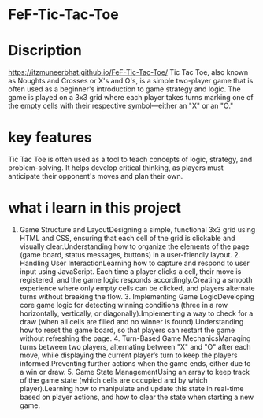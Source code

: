 # FeF-Tic-Tac-Toe
# Discription 
https://itzmuneerbhat.github.io/FeF-Tic-Tac-Toe/
Tic Tac Toe, also known as Noughts and Crosses or X's and O's, is a simple two-player game that is often used as a beginner's introduction to game strategy and logic. The game is played on a 3x3 grid where each player takes turns marking one of the empty cells with their respective symbol—either an "X" or an "O."
# key features 
Tic Tac Toe is often used as a tool to teach concepts of logic, strategy, and problem-solving.
It helps develop critical thinking, as players must anticipate their opponent's moves and plan their own.
# what i learn in this project 
1. Game Structure and LayoutDesigning a simple, functional 3x3 grid using HTML and CSS, ensuring that each cell of the grid is clickable and visually clear.Understanding how to organize the elements of the page (game board, status messages, buttons) in a user-friendly layout.
   2. Handling User InteractionLearning how to capture and respond to user input using JavaScript. Each time a player clicks a cell, their move is registered, and the game logic responds accordingly.Creating a smooth experience where only empty cells can be clicked, and players alternate turns without breaking the flow.
      3. Implementing Game LogicDeveloping core game logic for detecting winning conditions (three in a row horizontally, vertically, or diagonally).Implementing a way to check for a draw (when all cells are filled and no winner is found).Understanding how to reset the game board, so that players can restart the game without refreshing the page.
         4. Turn-Based Game MechanicsManaging turns between two players, alternating between "X" and "O" after each move, while displaying the current player’s turn to keep the players informed.Preventing further actions when the game ends, either due to a win or draw.
            5. Game State ManagementUsing an array to keep track of the game state (which cells are occupied and by which player).Learning how to manipulate and update this state in real-time based on player actions, and how to clear the state when starting a new game.
